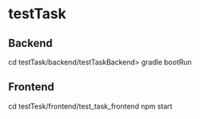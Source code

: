 # testTask

## Backend

cd testTask/backend/testTaskBackend>
gradle bootRun

## Frontend

cd testTesk/frontend/test_task_frontend
npm start
